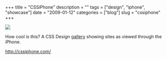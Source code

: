+++
title = "CSSiPhone"
description = ""
tags = ["design", "iphone", "showcase"]
date = "2009-01-12"
categories = ["blog"]
slug = "cssiphone"
+++



  <div class="notebook-screenshot"><a href="http://cssiphone.com/"><img src="//media.konigi.com/bluga/wt496b2cce818dc.jpg"/></a></div><p>How cool is this? A CSS Design <a href="http://cssiphone.com/">gallery</a> showing sites as viewed through the iPhone. </p>
    
  <a href="http://cssiphone.com/">http://cssiphone.com/</a>
